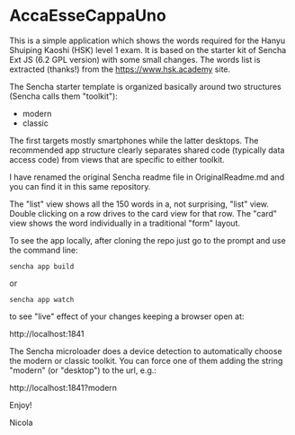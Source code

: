 # AccaEsseCappaUno

This is a simple application which shows the words required for the Hanyu Shuiping Kaoshi (HSK) level 1 exam.
It is based on the starter kit of Sencha Ext JS (6.2 GPL version) with some small changes.
The words list is extracted (thanks!) from the https://www.hsk.academy site.

The Sencha starter template is organized basically around two structures (Sencha calls them "toolkit"): 
* modern
* classic

The first targets mostly smartphones while the latter desktops.
The recommended app structure clearly separates shared code (typically data access code) from views that are specific to either toolkit.

I have renamed the original Sencha readme file in OriginalReadme.md and you can find it in this same repository.

The "list" view shows all the 150 words in a, not surprising, "list" view.
Double clicking on a row drives to the card view for that row.
The "card" view shows the word individually in a traditional "form" layout.

To see the app locally, after cloning the repo just go to the prompt and use the command line:

    sencha app build

or

    sencha app watch

to see "live" effect of your changes keeping a browser open at:

http://localhost:1841

The Sencha microloader does a device detection to automatically choose the modern or classic toolkit.
You can force one of them adding the string "modern" (or "desktop") to the url, e.g.:

http://localhost:1841?modern

Enjoy!

Nicola

